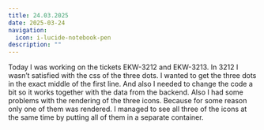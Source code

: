 ```yaml
---
title: 24.03.2025
date: 2025-03-24
navigation:
  icon: i-lucide-notebook-pen
description: ""
---
```


Today I was working on the tickets EKW-3212 and EKW-3213. In 3212 I wasn’t satisfied with the css of the three dots. I wanted to get the three dots in the exact middle of the first line. And also I needed to change the code a bit so it works together with the data from the backend. Also I had some problems with the rendering of the three icons. Because for some reason only one of them was rendered. I managed to see all three of the icons at the same time by putting all of them in a separate container.

